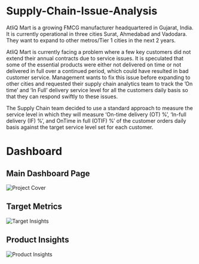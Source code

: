 # Supply-Chain-Issue-Analysis

AtliQ Mart is a growing FMCG manufacturer headquartered in Gujarat, India. It is currently operational in three cities Surat, Ahmedabad and Vadodara. They want to expand to other metros/Tier 1 cities in the next 2 years.

AtliQ Mart is currently facing a problem where a few key customers did not extend their annual contracts due to service issues. It is speculated that some of the essential products were either not delivered on time or not delivered in full over a continued period, which could have resulted in bad customer service. Management wants to fix this issue before expanding to other cities and requested their supply chain analytics team to track the ’On time’ and ‘In Full’ delivery service level for all the customers daily basis so that they can respond swiftly to these issues.

The Supply Chain team decided to use a standard approach to measure the service level in which they will measure ‘On-time delivery (OT) %’, ‘In-full delivery (IF) %’, and OnTime in full (OTIF) %’ of the customer orders daily basis against the target service level set for each customer.


# Dashboard

## Main Dashboard Page

![Project Cover](https://github.com/rajsaurav/Supply-Chain-Issue-Analysis/assets/35574674/0ca24191-882f-40ec-8825-7efe731c749c)


## Target Metrics

![Target Insights](https://github.com/rajsaurav/Supply-Chain-Issue-Analysis/assets/35574674/53b6718d-31a9-4759-ae82-50040e55e191)

## Product Insights

![Product Insights](https://github.com/rajsaurav/Supply-Chain-Issue-Analysis/assets/35574674/d9ce4ae8-99ce-4834-9b4e-d4e6c040c956)


